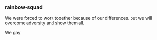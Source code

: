 ### rainbow-squad

We were forced to work together because of our differences, but we will overcome adversity and show them all.

We gay
